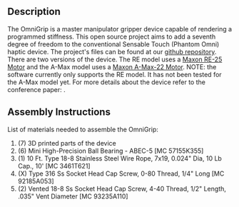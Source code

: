 ## Description
The OmniGrip is a master manipulator gripper device capable of rendering a programmed stiffness. This open source project aims to add a seventh degree of freedom to the conventional Sensable Touch (Phantom Omni) haptic device. The project's files can be found at our [github repository](https://github.com/michaellin/OmniGrip). There are two versions of the device. The RE model uses a [Maxon RE-25 Motor](http://www.engr.ucsb.edu/~mdnip/me170c/datasheets/25mm_Motors.pdf) and the A-Max model uses a [Maxon A-Max-22 Motor](http://www.farnell.com/datasheets/484760.pdf). NOTE: the software currently only supports the RE model. It has not been tested for the A-Max model yet. For more details about the device refer to the conference paper: <link to future paper>.

## Assembly Instructions
List of materials needed to assemble the OmniGrip:

1. (7) 3D printed parts of the device
2. (6) Mini High-Precision Ball Bearing - ABEC-5                                           [MC 57155K355]
3. (1) 10 Ft. Type 18-8 Stainless Steel Wire Rope, 7x19, 0.024" Dia, 10 Lb Cap., 10'       [MC 3461T621]
4. (X) Type 316 Ss Socket Head Cap Screw, 0-80 Thread, 1/4" Long                           [MC 92185A053]
5. (2) Vented 18-8 Ss Socket Head Cap Screw, 4-40 Thread, 1/2" Length, .035" Vent Diameter [MC 93235A110]
